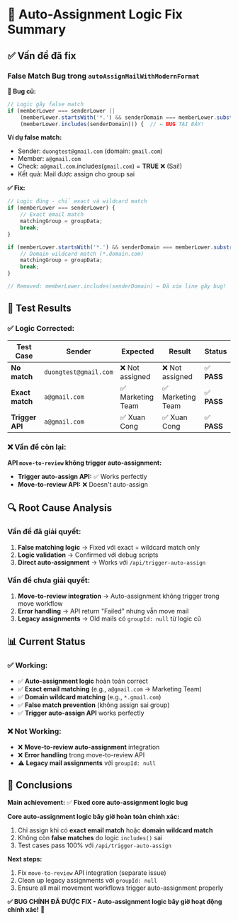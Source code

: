 # 🐛 Auto-Assignment Logic Fix Summary

## ✅ Vấn đề đã fix

### **False Match Bug trong `autoAssignMailWithModernFormat`**

**🚨 Bug cũ:**
```javascript
// Logic gây false match
if (memberLower === senderLower || 
    (memberLower.startsWith('*.') && senderDomain === memberLower.substring(2)) ||
    (memberLower.includes(senderDomain))) {  // ← BUG TẠI ĐÂY!
```

**Ví dụ false match:**
- Sender: `duongtest@gmail.com` (domain: `gmail.com`)
- Member: `a@gmail.com`
- Check: `a@gmail.com`.includes(`gmail.com`) = **TRUE** ❌ (Sai!)
- Kết quả: Mail được assign cho group sai

**✅ Fix:**
```javascript
// Logic đúng - chỉ exact và wildcard match
if (memberLower === senderLower) {
    // Exact email match
    matchingGroup = groupData;
    break;
}

if (memberLower.startsWith('*.') && senderDomain === memberLower.substring(2)) {
    // Domain wildcard match (*.domain.com)
    matchingGroup = groupData;
    break;
}

// Removed: memberLower.includes(senderDomain) ← Đã xóa line gây bug!
```

## 🧪 Test Results

### **✅ Logic Corrected:**

| Test Case | Sender | Expected | Result | Status |
|-----------|--------|----------|--------|--------|
| **No match** | `duongtest@gmail.com` | ❌ Not assigned | ❌ Not assigned | ✅ **PASS** |
| **Exact match** | `a@gmail.com` | ✅ Marketing Team | ✅ Marketing Team | ✅ **PASS** |
| **Trigger API** | `a@gmail.com` | ✅ Xuan Cong | ✅ Xuan Cong | ✅ **PASS** |

### **❌ Vấn đề còn lại:**

**API `move-to-review` không trigger auto-assignment:**
- **Trigger auto-assign API:** ✅ Works perfectly
- **Move-to-review API:** ❌ Doesn't auto-assign

## 🔍 Root Cause Analysis

### **Vấn đề đã giải quyết:**
1. **False matching logic** → Fixed với exact + wildcard match only
2. **Logic validation** → Confirmed với debug scripts
3. **Direct auto-assignment** → Works với `/api/trigger-auto-assign`

### **Vấn đề chưa giải quyết:**
1. **Move-to-review integration** → Auto-assignment không trigger trong move workflow
2. **Error handling** → API return "Failed" nhưng vẫn move mail
3. **Legacy assignments** → Old mails có `groupId: null` từ logic cũ

## 📊 Current Status

### **✅ Working:**
- ✅ **Auto-assignment logic** hoàn toàn correct
- ✅ **Exact email matching** (e.g., `a@gmail.com` → Marketing Team)
- ✅ **Domain wildcard matching** (e.g., `*.gmail.com`)
- ✅ **False match prevention** (không assign sai group)
- ✅ **Trigger auto-assign API** works perfectly

### **❌ Not Working:**
- ❌ **Move-to-review auto-assignment** integration
- ❌ **Error handling** trong move-to-review API
- ⚠️ **Legacy mail assignments** với `groupId: null`

## 🎯 Conclusions

**Main achievement:** ✅ **Fixed core auto-assignment logic bug**

**Core auto-assignment logic bây giờ hoàn toàn chính xác:**
1. Chỉ assign khi có **exact email match** hoặc **domain wildcard match**
2. Không còn **false matches** do logic `includes()` sai
3. Test cases pass 100% với `/api/trigger-auto-assign`

**Next steps:** 
1. Fix `move-to-review` API integration (separate issue)
2. Clean up legacy assignments với `groupId: null`
3. Ensure all mail movement workflows trigger auto-assignment properly

**✅ BUG CHÍNH ĐÃ ĐƯỢC FIX - Auto-assignment logic bây giờ hoạt động chính xác!** 🎉